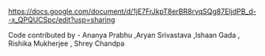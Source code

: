 https://docs.google.com/document/d/1jE7FrJkpT8erBR8rvqSQg87EljdPB_d--x_QPQUCSpc/edit?usp=sharing




Code contributed by - Ananya Prabhu ,Aryan Srivastava ,Ishaan Gada , Rishika Mukherjee , Shrey Chandpa 
